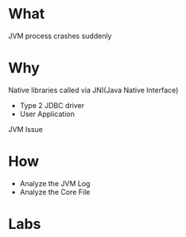 # What

JVM process crashes suddenly

# Why

Native libraries called via JNI(Java Native Interface)

* Type 2 JDBC driver
* User Application

JVM Issue

# How

* Analyze the JVM Log
* Analyze the Core File

# Labs

